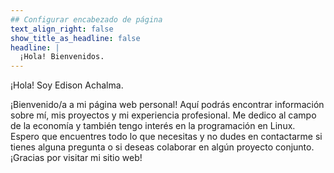 ```yaml
---
## Configurar encabezado de página
text_align_right: false
show_title_as_headline: false
headline: |
  ¡Hola! Bienvenidos.
---
```


<!-- este es un subtitulo -->
¡Hola! Soy Edison Achalma.

¡Bienvenido/a a mi página web personal! Aquí podrás encontrar información sobre mí, mis proyectos y mi experiencia profesional. Me dedico al campo de la economía y también tengo interés en la programación en Linux. Espero que encuentres todo lo que necesitas y no dudes en contactarme si tienes alguna pregunta o si deseas colaborar en algún proyecto conjunto. ¡Gracias por visitar mi sitio web!